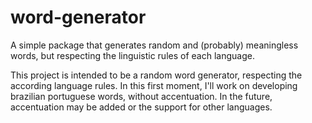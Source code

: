 word-generator
==============

A simple package that generates random and (probably) meaningless words, but respecting the linguistic rules of each language.

This project is intended to be a random word generator, respecting the according language rules. In this first moment, I'll work on developing brazilian portuguese words, without accentuation. In the future, accentuation may be added or the support for other languages.